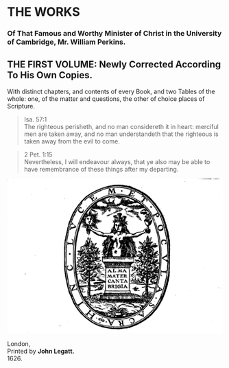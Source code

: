 # THE WORKS 

### Of That Famous and Worthy Minister of Christ in the University of Cambridge, Mr. William Perkins.

## THE FIRST VOLUME: Newly Corrected According To His Own Copies.

With distinct chapters, and contents of every Book, and two Tables of the whole: one, of the matter and questions, the other of choice places of Scripture.

> Isa. 57:1  
> The righteous perisheth, and no man considereth it in heart: merciful men are taken away, and no man understandeth that the righteous is taken away from the evil to come.

> 2 Pet. 1:15  
> Nevertheless, I will endeavour always, that ye also may be able to have remembrance of these things after my departing.

![HINC LVCEM ET POCVLA SACRA](title-illustration.png)

London,  
Printed by **John Legatt.**  
1626.  
